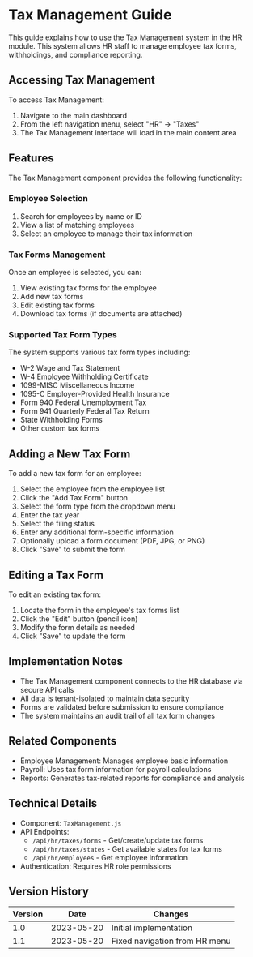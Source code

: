 # Tax Management Guide

This guide explains how to use the Tax Management system in the HR module. This system allows HR staff to manage employee tax forms, withholdings, and compliance reporting.

## Accessing Tax Management

To access Tax Management:

1. Navigate to the main dashboard
2. From the left navigation menu, select "HR" → "Taxes"
3. The Tax Management interface will load in the main content area

## Features

The Tax Management component provides the following functionality:

### Employee Selection

1. Search for employees by name or ID
2. View a list of matching employees
3. Select an employee to manage their tax information

### Tax Forms Management

Once an employee is selected, you can:

1. View existing tax forms for the employee
2. Add new tax forms
3. Edit existing tax forms
4. Download tax forms (if documents are attached)

### Supported Tax Form Types

The system supports various tax form types including:

- W-2 Wage and Tax Statement
- W-4 Employee Withholding Certificate 
- 1099-MISC Miscellaneous Income
- 1095-C Employer-Provided Health Insurance
- Form 940 Federal Unemployment Tax
- Form 941 Quarterly Federal Tax Return
- State Withholding Forms
- Other custom tax forms

## Adding a New Tax Form

To add a new tax form for an employee:

1. Select the employee from the employee list
2. Click the "Add Tax Form" button
3. Select the form type from the dropdown menu
4. Enter the tax year
5. Select the filing status
6. Enter any additional form-specific information
7. Optionally upload a form document (PDF, JPG, or PNG)
8. Click "Save" to submit the form

## Editing a Tax Form

To edit an existing tax form:

1. Locate the form in the employee's tax forms list
2. Click the "Edit" button (pencil icon)
3. Modify the form details as needed
4. Click "Save" to update the form

## Implementation Notes

- The Tax Management component connects to the HR database via secure API calls
- All data is tenant-isolated to maintain data security
- Forms are validated before submission to ensure compliance
- The system maintains an audit trail of all tax form changes

## Related Components

- Employee Management: Manages employee basic information
- Payroll: Uses tax form information for payroll calculations
- Reports: Generates tax-related reports for compliance and analysis

## Technical Details

- Component: `TaxManagement.js`
- API Endpoints: 
  - `/api/hr/taxes/forms` - Get/create/update tax forms
  - `/api/hr/taxes/states` - Get available states for tax forms
  - `/api/hr/employees` - Get employee information
- Authentication: Requires HR role permissions

## Version History

| Version | Date | Changes |
|---------|------|---------|
| 1.0     | 2023-05-20 | Initial implementation |
| 1.1     | 2023-05-20 | Fixed navigation from HR menu | 